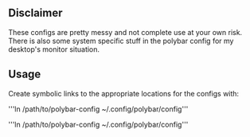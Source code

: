 ## Disclaimer
These configs are pretty messy and not complete use at your own risk. There is also some system specific stuff in the polybar config for my desktop's monitor situation.

## Usage
Create symbolic links to the appropriate locations for the configs with:

'''ln /path/to/polybar-config ~/.config/polybar/config'''

'''ln /path/to/polybar-config ~/.config/polybar/config'''

